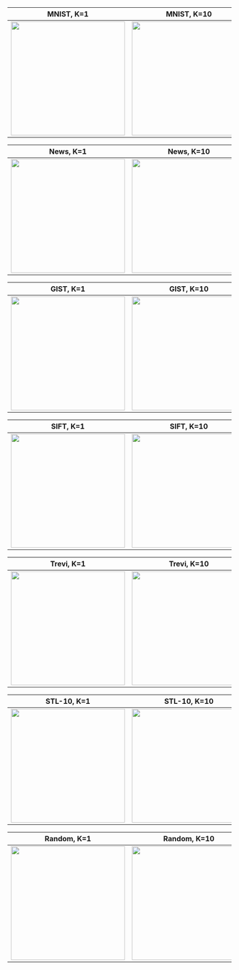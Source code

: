 | MNIST, K=1 | MNIST, K=10 | MNIST, K=100 |
| --- | --- | --- |
<a href="https://cs.helsinki.fi/u/ejaasaar/mrpt/results/mnist/Plot_1.html"><img src="https://raw.githubusercontent.com/ejaasaari/mrpt-comparison/master/images/mnist_1.png" width=256></a> | <a href="https://cs.helsinki.fi/u/ejaasaar/mrpt/results/mnist/Plot_10.html"><img src="https://raw.githubusercontent.com/ejaasaari/mrpt-comparison/master/images/mnist_10.png" width=256></a> | <a href="https://cs.helsinki.fi/u/ejaasaar/mrpt/results/mnist/Plot_100.html"><img src="https://raw.githubusercontent.com/ejaasaari/mrpt-comparison/master/images/mnist_100.png" width=256></a> |

| News, K=1 | News, K=10 | News, K=100 |
| --- | --- | --- |
<a href="https://cs.helsinki.fi/u/ejaasaar/mrpt/results/news/Plot_1.html"><img src="https://raw.githubusercontent.com/ejaasaari/mrpt-comparison/master/images/news_1.png" width=256></a> | <a href="https://cs.helsinki.fi/u/ejaasaar/mrpt/results/news/Plot_10.html"><img src="https://raw.githubusercontent.com/ejaasaari/mrpt-comparison/master/images/news_10.png" width=256></a> | <a href="https://cs.helsinki.fi/u/ejaasaar/mrpt/results/news/Plot_100.html"><img src="https://raw.githubusercontent.com/ejaasaari/mrpt-comparison/master/images/news_100.png" width=256></a> |

| GIST, K=1 | GIST, K=10 | GIST, K=100 |
| --- | --- | --- |
<a href="https://cs.helsinki.fi/u/ejaasaar/mrpt/results/gist/Plot_1.html"><img src="https://raw.githubusercontent.com/ejaasaari/mrpt-comparison/master/images/gist_1.png" width=256></a> | <a href="https://cs.helsinki.fi/u/ejaasaar/mrpt/results/gist/Plot_10.html"><img src="https://raw.githubusercontent.com/ejaasaari/mrpt-comparison/master/images/gist_10.png" width=256></a> | <a href="https://cs.helsinki.fi/u/ejaasaar/mrpt/results/gist/Plot_100.html"><img src="https://raw.githubusercontent.com/ejaasaari/mrpt-comparison/master/images/gist_100.png" width=256></a> |

| SIFT, K=1 | SIFT, K=10 | SIFT, K=100 |
| --- | --- | --- |
<a href="https://cs.helsinki.fi/u/ejaasaar/mrpt/results/sift/Plot_1.html"><img src="https://raw.githubusercontent.com/ejaasaari/mrpt-comparison/master/images/sift_1.png" width=256></a> | <a href="https://cs.helsinki.fi/u/ejaasaar/mrpt/results/sift/Plot_10.html"><img src="https://raw.githubusercontent.com/ejaasaari/mrpt-comparison/master/images/sift_10.png" width=256></a> | <a href="https://cs.helsinki.fi/u/ejaasaar/mrpt/results/sift/Plot_100.html"><img src="https://raw.githubusercontent.com/ejaasaari/mrpt-comparison/master/images/sift_100.png" width=256></a> |

| Trevi, K=1 | Trevi, K=10 | Trevi, K=100 |
| --- | --- | --- |
<a href="https://cs.helsinki.fi/u/ejaasaar/mrpt/results/trevi/Plot_1.html"><img src="https://raw.githubusercontent.com/ejaasaari/mrpt-comparison/master/images/trevi_1.png" width=256></a> | <a href="https://cs.helsinki.fi/u/ejaasaar/mrpt/results/trevi/Plot_10.html"><img src="https://raw.githubusercontent.com/ejaasaari/mrpt-comparison/master/images/trevi_10.png" width=256></a> | <a href="https://cs.helsinki.fi/u/ejaasaar/mrpt/results/trevi/Plot_100.html"><img src="https://raw.githubusercontent.com/ejaasaari/mrpt-comparison/master/images/trevi_100.png" width=256></a> |

| STL-10, K=1 | STL-10, K=10 | STL-10, K=100 |
| --- | --- | --- |
<a href="https://cs.helsinki.fi/u/ejaasaar/mrpt/results/stl10/Plot_1.html"><img src="https://raw.githubusercontent.com/ejaasaari/mrpt-comparison/master/images/stl10_1.png" width=256></a> | <a href="https://cs.helsinki.fi/u/ejaasaar/mrpt/results/stl10/Plot_10.html"><img src="https://raw.githubusercontent.com/ejaasaari/mrpt-comparison/master/images/stl10_10.png" width=256></a> | <a href="https://cs.helsinki.fi/u/ejaasaar/mrpt/results/stl10/Plot_100.html"><img src="https://raw.githubusercontent.com/ejaasaari/mrpt-comparison/master/images/stl10_100.png" width=256></a> |

| Random, K=1 | Random, K=10 | Random, K=100 |
| --- | --- | --- |
<a href="https://cs.helsinki.fi/u/ejaasaar/mrpt/results/random/Plot_1.html"><img src="https://raw.githubusercontent.com/ejaasaari/mrpt-comparison/master/images/random_1.png" width=256></a> | <a href="https://cs.helsinki.fi/u/ejaasaar/mrpt/results/random/Plot_10.html"><img src="https://raw.githubusercontent.com/ejaasaari/mrpt-comparison/master/images/random_10.png" width=256></a> | <a href="https://cs.helsinki.fi/u/ejaasaar/mrpt/results/random/Plot_100.html"><img src="https://raw.githubusercontent.com/ejaasaari/mrpt-comparison/master/images/random_100.png" width=256></a> |
